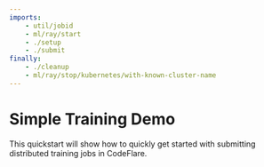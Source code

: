 ```yaml
---
imports:
    - util/jobid
    - ml/ray/start
    - ./setup
    - ./submit
finally:
    - ./cleanup
    - ml/ray/stop/kubernetes/with-known-cluster-name
---
```


# Simple Training Demo

This quickstart will show how to quickly get started with submitting distributed training jobs in CodeFlare.
